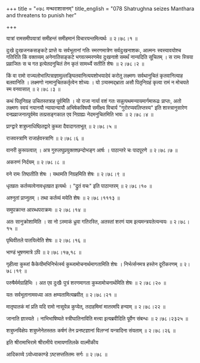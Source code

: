 +++
title = "०७८ मन्थराशासनम्"
title_english = "078 Shatrughna seizes Manthara and threatens to punish her"

+++


यात्रां रामसमीपयात्रां समीहन्तं समीहमानं विचारयन्तमित्यर्थः  ॥  २।७८।१
 ॥   

  

दुःखे दुःखजनकसङ्कटे प्राप्ते यः सर्वभूतानां गतिः स्मरणमात्रेण
सर्वदुःखनाशकः, आत्मनः स्वस्यावयोश्च गतिरिति किं वक्तव्यम् अनेनातिसङ्कटे
भगवत्स्मरणमेव दुःखनाशे समर्थं नान्यदिति सूचितम् । स रामः स्त्रिया
प्रव्राजितः स च गत इत्येतदनुचितं तेन कृतं सामर्थ्ये सतीति शेषः  ॥  २।७८।२
 ॥   

  

किं वा रामो राज्यलोभात्पित्राज्ञामुल्लङ्घितवानित्ययशोभयादेवं करोतु
लक्ष्मणः सर्वथानुचितं कृतवानित्याह बलवानिति । लक्ष्मणो
नामानुचितकर्तृत्वेन शोच्यः । यो ऽप्यस्मद्भ्राता असौ पितृनिग्रहं कृत्वा
रामं न मोचयते स्म वनवासात्  ॥  २।७८।३ ॥   

  

कथं पितृनिग्रह उचितस्तत्राह पूर्वमिति । यो राजा नार्या वशं गतः
सन्नुत्पथमन्यायमार्गमारूढः प्राप्तः, अतो लक्ष्मणः स्वयं नयानयौ
न्यायान्यायौ अभिषेकविषयौ समीक्ष्य विचार्य "गुरोरप्यवलिप्तस्य" इति
शास्त्रानुसारेण वनप्रव्राजनात्पूर्वमेव तत्प्रसङ्गकाल एव निग्राह्यः
नेदमनुचितमिति भावः  ॥  २।७८।४ ॥   

  

प्राग्द्वारे शत्रुघ्नाधिष्ठितद्वारे कुब्जा दैवादागताभूत्  ॥  २।७८।५  ॥   

  

राजवस्त्राणि राजार्हवस्त्राणि  ॥  २।७८।६  ॥   

  

वानरी कुरूपत्वात् । अत्र गुरुलघुप्रयुक्तश्छन्दोभङ्ग आर्षः । पाठान्तरे चः
पादपूरणे  ॥  २।७८।७  ॥   

  

अकरुणं निर्दयम्  ॥  २।७८।८  ॥   

  

वने रामः तिष्ठतीति शेषः । यथामति निग्रहमिति शेषः  ॥  २।७८।९  ॥   

  

धृतव्रतः कर्तव्यत्वेनावधृतव्रत इत्यर्थः । "द्रुतं वचः" इति पाठान्तरम्  ॥ 
२।७८।१०  ॥   

  

अश्नुतां प्राप्नुतम् । तथा कर्तव्यं मयेति शेषः  ॥  २।७८।१११३  ॥   

  

समुपक्रान्त आरब्धपराक्रमः  ॥  २।७८।१४  ॥   

  

अतः सानुक्रोशामिति । सा नो ऽस्माकं ध्रुवा गतिरस्ति, अतस्तां शरणं याम
इत्यमन्त्रयतेत्यन्वयः  ॥  २।७८।१५  ॥   

  

पृथिवीतले पातयित्वेति शेषः  ॥  २।७८।१६  ॥   

  

भाण्डं भूषणमात्रे ऽपि  ॥  २।७८।१७,१८  ॥   

  

गृहीत्वा कुब्जां कैकेयीमभिनिर्भर्त्स्य कुब्जामोचनार्थमागतामिति शेषः ।
निर्भर्त्सनमत्र हस्तेन दूरीकरणम्  ॥  २।७८।१९  ॥   

  

परुषैर्मर्मग्राहिभिः । अत एव दुःखैः पुत्रं शरणमागता कुब्जामोचनार्थमिति
शेषः  ॥  २।७८।२०  ॥   

  

यतः सर्वभूतानामवध्या अतः क्षम्यतामित्यब्रवीत्  ॥  २।७८।२१  ॥   

  

मातृघातकं मां प्रति यदि रामो नासूयेन्न कुप्येत्, तदाहमिमां मातरमपि
हन्याम्  ॥  २।७८।२२  ॥   

  

जानाति ज्ञास्यते । नाभिभाषिष्यते स्त्रीघातिनाविति मत्त्वा इत्यब्रवीदिति
पूर्वेण संबन्धः  ॥  २।७८।२३२५  ॥   

  

शत्रुघ्नविक्षेपः शत्रुघ्नेनेतस्ततः कर्षणं तेन प्रनष्टज्ञानां विलग्नां
यन्त्रादिना संयताम्  ॥  २।७८।२६  ॥   

  

इति श्रीरामाभिरामे श्रीरामीये रामायणतिलके वाल्मीकीय  

आदिकाव्ये ऽयोध्याकाण्डे ऽष्टसप्ततितमः सर्गः  ॥  २।७८  ॥   

  

  


